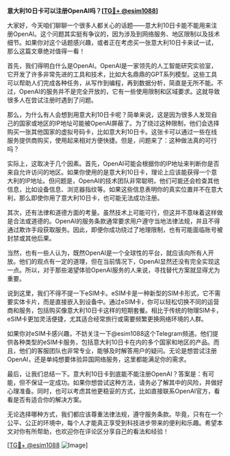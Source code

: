**意大利10日卡可以注册OpenAI吗？[[TG💪+ @esim1088](https://t.me/s/esim1088)]**

大家好，今天咱们聊聊一个很多人都关心的话题——意大利10日卡能不能用来注册OpenAI。这个问题其实挺有争议的，因为涉及到网络服务、地区限制以及技术细节。如果你对这个话题感兴趣，或者正在考虑买一张意大利10日卡来试一试，那么这篇文章绝对值得一看！

首先，我们得明白什么是OpenAI。OpenAI是一家领先的人工智能研究实验室，它开发了许多非常先进的工具和技术，比如大名鼎鼎的GPT系列模型。这些工具可以帮助人们完成各种任务，从写作到编程，再到数据分析，简直是无所不能。不过，OpenAI的服务并不是完全开放的，它有一些使用限制和区域要求。这就导致很多人在尝试注册时遇到了问题。

那么，为什么有人会想到用意大利10日卡呢？简单来说，这是因为很多人发现自己的国家或地区的IP地址可能被OpenAI屏蔽了。为了绕过这种限制，他们会选择购买一张其他国家的虚拟号码卡，比如意大利10日卡。这张卡可以通过一些在线服务提供商购买，使用起来相对方便快捷。但是，问题来了：这种做法真的可行吗？

实际上，这取决于几个因素。首先，OpenAI可能会根据你的IP地址来判断你是否来自允许访问的地区。如果你使用的是意大利10日卡，理论上应该能获得一个意大利的IP地址。但问题是，OpenAI的技术团队非常聪明，他们可能还会检查其他信息，比如设备信息、浏览器指纹等。如果这些信息表明你的真实位置并不在意大利，那么即使你用了意大利10日卡，也可能无法成功注册。

其次，还有法律和道德方面的考量。虽然技术上可能可行，但这并不意味着这样做是合法或道德的。OpenAI的服务条款通常要求用户遵守当地法律法规，并且不得通过欺诈手段获取服务。因此，即便你成功绕过了地理限制，也有可能面临账号被封禁或其他后果。

当然，也有一些人认为，既然OpenAI是一个全球性的平台，就应该向所有人开放。他们的观点有一定的道理，但在当前情况下，OpenAI显然还没有完全实现这一点。所以，对于那些渴望体验OpenAI服务的人来说，寻找替代方案就显得尤为重要。

说到这里，我们不得不提一下eSIM卡。eSIM卡是一种新型的SIM卡形式，它不需要实体卡片，而是直接嵌入到设备中。通过eSIM卡，你可以轻松切换不同的运营商和服务，包括购买像意大利10日卡这样的短期套餐。相比于传统的物理SIM卡，eSIM卡更加灵活便捷，尤其适合经常旅行或需要频繁更换网络环境的人群。

如果你对eSIM卡感兴趣，不妨关注一下@esim1088这个Telegram频道。他们提供各种类型的eSIM卡服务，包括意大利10日卡在内的多个国家和地区的产品。而且，他们的客服团队也非常专业，能够及时解答用户的疑问。无论是想尝试注册OpenAI，还是单纯想要体验异国网络服务，这里都能满足你的需求。

最后，让我们总结一下。意大利10日卡到底能不能注册OpenAI？答案是：有可能，但不保证一定成功。如果你想尝试这种方法，请务必了解其中的风险，并做好心理准备。同时，也可以考虑其他更稳妥的方式，比如直接联系OpenAI官方，看看是否有适合你的解决方案。

无论选择哪种方式，我们都应该尊重法律法规，遵守服务条款。毕竟，只有在一个公平、公正的环境中，每个人才能真正享受到科技进步带来的便利和乐趣。希望本文对你有所帮助，也欢迎你在评论区分享自己的看法和经验！

[[TG💪+ @esim1088](https://t.me/s/esim1088) ![Image](https://i.postimg.cc/4NQfJmqS/Snipaste-2025-05-13-00-14-12.png)]
